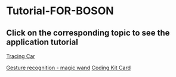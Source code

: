 # Tutorial-FOR-BOSON

## Click on the corresponding topic to see the application tutorial

[ Tracing Car](https://github.com/joanna1122/Tutorial-FOR-BOSON/blob/master/Tracing%20Car.md)

[ Gesture recognition - magic wand](https://github.com/joanna1122/Tutorial-FOR-BOSON/blob/master/Gesture%20recognition%20-%20magic%20wand.md)
[Coding Kit Card](https://github.com/joanna1122/Tutorial-FOR-BOSON/blob/master/Coding%20Kit%20Card.pdf)
